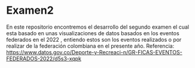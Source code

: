 # Examen2
En este repositorio encontremos el desarrollo del segundo examen el cual esta basado en unas visualizaciones de datos basados en los eventos federados en el 2022 , entiendo estos son los eventos realizados o por realizar de la federación colombiana en el presente año.  Referencia:  https://www.datos.gov.co/Deporte-y-Recreaci-n/GR-FICAS-EVENTOS-FEDERADOS-2022/d5s3-xqpk

